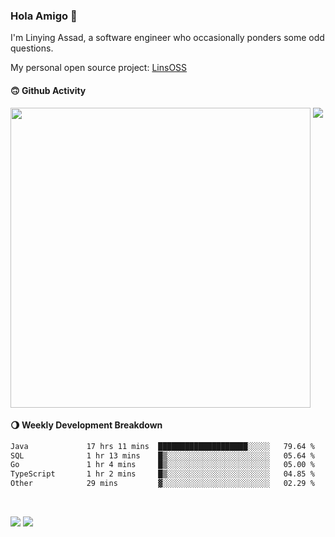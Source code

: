 ### Hola Amigo 🤣   

I'm Linying Assad, a software engineer who occasionally ponders some odd questions.  

My personal open source project: [LinsOSS](https://github.com/linsoss)
 
#### 🙃 Github Activity 
<div>
  <img src="https://github-readme-stats.vercel.app/api?username=al-assad&show_icons=true" align="top" style="display: inline-block;" width="480"/>
  <img src="https://github-readme-stats.vercel.app/api/top-langs/?username=al-assad&hide=css,html&langs_count=8&layout=compact" align="top" style="display: inline-block;"/>
</div>

#### 🌖 Weekly Development Breakdown
<!--START_SECTION:waka-->

```txt
Java             17 hrs 11 mins  ████████████████████░░░░░   79.64 %
SQL              1 hr 13 mins    █▒░░░░░░░░░░░░░░░░░░░░░░░   05.64 %
Go               1 hr 4 mins     █▒░░░░░░░░░░░░░░░░░░░░░░░   05.00 %
TypeScript       1 hr 2 mins     █▒░░░░░░░░░░░░░░░░░░░░░░░   04.85 %
Other            29 mins         ▓░░░░░░░░░░░░░░░░░░░░░░░░   02.29 %
```

<!--END_SECTION:waka-->

<br>

<a href="https://twitter.com/assad_lin"><img src="https://img.shields.io/badge/Twitter-@assad__lin-blue?style=flat&logo=twitter" /></a>
<a href="https://al-assad.github.io"><img src="https://img.shields.io/badge/Blogs-Linying_Assad's_Blog-yellow?style=flat&logo=github" /></a>

